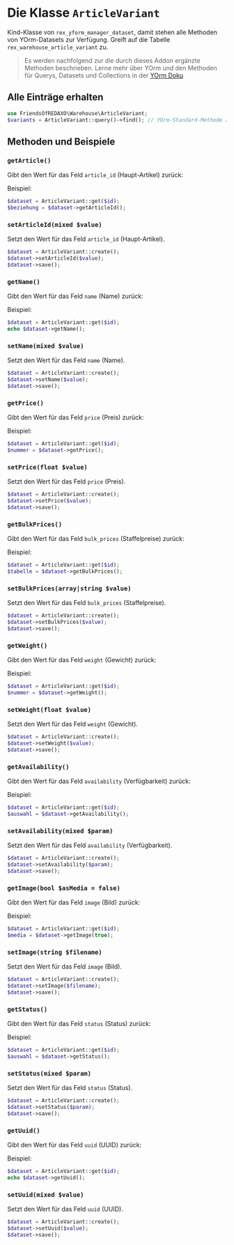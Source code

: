 # Die Klasse `ArticleVariant`

Kind-Klasse von `rex_yform_manager_dataset`, damit stehen alle Methoden von YOrm-Datasets zur Verfügung. Greift auf die Tabelle `rex_warehouse_article_variant` zu.

> Es werden nachfolgend zur die durch dieses Addon ergänzte Methoden beschrieben. Lerne mehr über YOrm und den Methoden für Querys, Datasets und Collections in der [YOrm Doku](https://github.com/yakamara/yform/blob/master/docs/04_yorm.md)

## Alle Einträge erhalten

```php
use FriendsOfREDAXO\Warehouse\ArticleVariant;
$variants = ArticleVariant::query()->find(); // YOrm-Standard-Methode zum Finden von Einträgen, lässt sich mit where(), Limit(), etc. einschränken und Filtern.
```

## Methoden und Beispiele

### `getArticle()`

Gibt den Wert für das Feld `article_id` (Haupt-Artikel) zurück:

Beispiel:

```php
$dataset = ArticleVariant::get($id);
$beziehung = $dataset->getArticleId();
```

### `setArticleId(mixed $value)`

Setzt den Wert für das Feld `article_id` (Haupt-Artikel).

```php
$dataset = ArticleVariant::create();
$dataset->setArticleId($value);
$dataset->save();
```

### `getName()`

Gibt den Wert für das Feld `name` (Name) zurück:

Beispiel:

```php
$dataset = ArticleVariant::get($id);
echo $dataset->getName();
```

### `setName(mixed $value)`

Setzt den Wert für das Feld `name` (Name).

```php
$dataset = ArticleVariant::create();
$dataset->setName($value);
$dataset->save();
```

### `getPrice()`

Gibt den Wert für das Feld `price` (Preis) zurück:

Beispiel:

```php
$dataset = ArticleVariant::get($id);
$nummer = $dataset->getPrice();
```

### `setPrice(float $value)`

Setzt den Wert für das Feld `price` (Preis).

```php
$dataset = ArticleVariant::create();
$dataset->setPrice($value);
$dataset->save();
```

### `getBulkPrices()`

Gibt den Wert für das Feld `bulk_prices` (Staffelpreise) zurück:

Beispiel:

```php
$dataset = ArticleVariant::get($id);
$tabelle = $dataset->getBulkPrices();
```

### `setBulkPrices(array|string $value)`

Setzt den Wert für das Feld `bulk_prices` (Staffelpreise).

```php
$dataset = ArticleVariant::create();
$dataset->setBulkPrices($value);
$dataset->save();
```

### `getWeight()`

Gibt den Wert für das Feld `weight` (Gewicht) zurück:

Beispiel:

```php
$dataset = ArticleVariant::get($id);
$nummer = $dataset->getWeight();
```

### `setWeight(float $value)`

Setzt den Wert für das Feld `weight` (Gewicht).

```php
$dataset = ArticleVariant::create();
$dataset->setWeight($value);
$dataset->save();
```

### `getAvailability()`

Gibt den Wert für das Feld `availability` (Verfügbarkeit) zurück:

Beispiel:

```php
$dataset = ArticleVariant::get($id);
$auswahl = $dataset->getAvailability();
```

### `setAvailability(mixed $param)`

Setzt den Wert für das Feld `availability` (Verfügbarkeit).

```php
$dataset = ArticleVariant::create();
$dataset->setAvailability($param);
$dataset->save();
```

### `getImage(bool $asMedia = false)`

Gibt den Wert für das Feld `image` (Bild) zurück:

Beispiel:

```php
$dataset = ArticleVariant::get($id);
$media = $dataset->getImage(true);
```

### `setImage(string $filename)`

Setzt den Wert für das Feld `image` (Bild).

```php
$dataset = ArticleVariant::create();
$dataset->setImage($filename);
$dataset->save();
```

### `getStatus()`

Gibt den Wert für das Feld `status` (Status) zurück:

Beispiel:

```php
$dataset = ArticleVariant::get($id);
$auswahl = $dataset->getStatus();
```

### `setStatus(mixed $param)`

Setzt den Wert für das Feld `status` (Status).

```php
$dataset = ArticleVariant::create();
$dataset->setStatus($param);
$dataset->save();
```

### `getUuid()`

Gibt den Wert für das Feld `uuid` (UUID) zurück:

Beispiel:

```php
$dataset = ArticleVariant::get($id);
echo $dataset->getUuid();
```

### `setUuid(mixed $value)`

Setzt den Wert für das Feld `uuid` (UUID).

```php
$dataset = ArticleVariant::create();
$dataset->setUuid($value);
$dataset->save();
```
